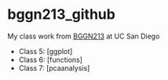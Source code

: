 # bggn213_github
My class work from [BGGN213](https://bioboot.github.io/bggn213_F24/) at UC San Diego

- Class 5: [ggplot]
- Class 6: [functions]
- Class 7: [pcaanalysis]

